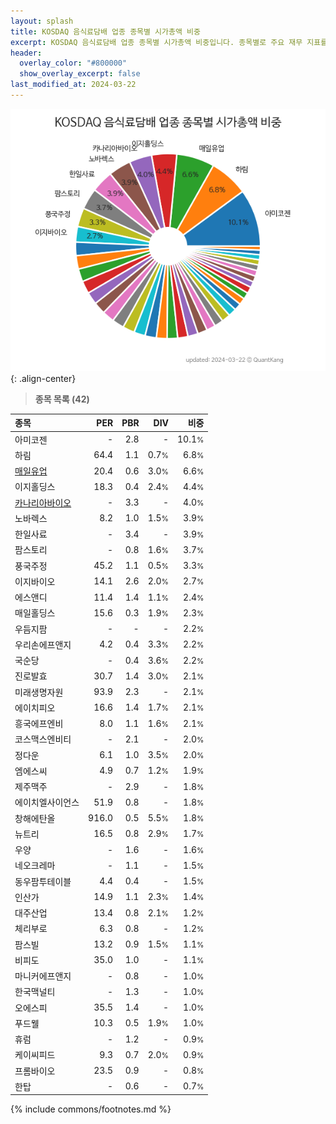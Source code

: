 ```yaml
---
layout: splash
title: KOSDAQ 음식료담배 업종 종목별 시가총액 비중
excerpt: KOSDAQ 음식료담배 업종 종목별 시가총액 비중입니다. 종목별로 주요 재무 지표를 함께 표시합니다.
header:
  overlay_color: "#800000"
  show_overlay_excerpt: false
last_modified_at: 2024-03-22
---
```



![KOSDAQ 음식료담배 업종 종목별 시가총액 비중](/stats/sector/images/kosdaq_업종_음식료담배_종목.png){: .align-center}


> **종목 목록 (42)**<a id="list"></a>

| **종목** | **PER** | **PBR** | **DIV** | **비중** |
| :------- | ------: | ------: | ------: | -------: |
| 아미코젠 | - | 2.8 | - | 10.1<small>%</small> |
| 하림 | 64.4 | 1.1 | 0.7<small>%</small> | 6.8<small>%</small> |
| [매일유업](/267980/) | 20.4 | 0.6 | 3.0<small>%</small> | 6.6<small>%</small> |
| 이지홀딩스 | 18.3 | 0.4 | 2.4<small>%</small> | 4.4<small>%</small> |
| [카나리아바이오](/016790/) | - | 3.3 | - | 4.0<small>%</small> |
| 노바렉스 | 8.2 | 1.0 | 1.5<small>%</small> | 3.9<small>%</small> |
| 한일사료 | - | 3.4 | - | 3.9<small>%</small> |
| 팜스토리 | - | 0.8 | 1.6<small>%</small> | 3.7<small>%</small> |
| 풍국주정 | 45.2 | 1.1 | 0.5<small>%</small> | 3.3<small>%</small> |
| 이지바이오 | 14.1 | 2.6 | 2.0<small>%</small> | 2.7<small>%</small> |
| 에스앤디 | 11.4 | 1.4 | 1.1<small>%</small> | 2.4<small>%</small> |
| 매일홀딩스 | 15.6 | 0.3 | 1.9<small>%</small> | 2.3<small>%</small> |
| 우듬지팜 | - | - | - | 2.2<small>%</small> |
| 우리손에프앤지 | 4.2 | 0.4 | 3.3<small>%</small> | 2.2<small>%</small> |
| 국순당 | - | 0.4 | 3.6<small>%</small> | 2.2<small>%</small> |
| 진로발효 | 30.7 | 1.4 | 3.0<small>%</small> | 2.1<small>%</small> |
| 미래생명자원 | 93.9 | 2.3 | - | 2.1<small>%</small> |
| 에이치피오 | 16.6 | 1.4 | 1.7<small>%</small> | 2.1<small>%</small> |
| 흥국에프엔비 | 8.0 | 1.1 | 1.6<small>%</small> | 2.1<small>%</small> |
| 코스맥스엔비티 | - | 2.1 | - | 2.0<small>%</small> |
| 정다운 | 6.1 | 1.0 | 3.5<small>%</small> | 2.0<small>%</small> |
| 엠에스씨 | 4.9 | 0.7 | 1.2<small>%</small> | 1.9<small>%</small> |
| 제주맥주 | - | 2.9 | - | 1.8<small>%</small> |
| 에이치엘사이언스 | 51.9 | 0.8 | - | 1.8<small>%</small> |
| 창해에탄올 | 916.0 | 0.5 | 5.5<small>%</small> | 1.8<small>%</small> |
| 뉴트리 | 16.5 | 0.8 | 2.9<small>%</small> | 1.7<small>%</small> |
| 우양 | - | 1.6 | - | 1.6<small>%</small> |
| 네오크레마 | - | 1.1 | - | 1.5<small>%</small> |
| 동우팜투테이블 | 4.4 | 0.4 | - | 1.5<small>%</small> |
| 인산가 | 14.9 | 1.1 | 2.3<small>%</small> | 1.4<small>%</small> |
| 대주산업 | 13.4 | 0.8 | 2.1<small>%</small> | 1.2<small>%</small> |
| 체리부로 | 6.3 | 0.8 | - | 1.2<small>%</small> |
| 팜스빌 | 13.2 | 0.9 | 1.5<small>%</small> | 1.1<small>%</small> |
| 비피도 | 35.0 | 1.0 | - | 1.1<small>%</small> |
| 마니커에프앤지 | - | 0.8 | - | 1.0<small>%</small> |
| 한국맥널티 | - | 1.3 | - | 1.0<small>%</small> |
| 오에스피 | 35.5 | 1.4 | - | 1.0<small>%</small> |
| 푸드웰 | 10.3 | 0.5 | 1.9<small>%</small> | 1.0<small>%</small> |
| 휴럼 | - | 1.2 | - | 0.9<small>%</small> |
| 케이씨피드 | 9.3 | 0.7 | 2.0<small>%</small> | 0.9<small>%</small> |
| 프롬바이오 | 23.5 | 0.9 | - | 0.8<small>%</small> |
| 한탑 | - | 0.6 | - | 0.7<small>%</small> |

{% include commons/footnotes.md %}